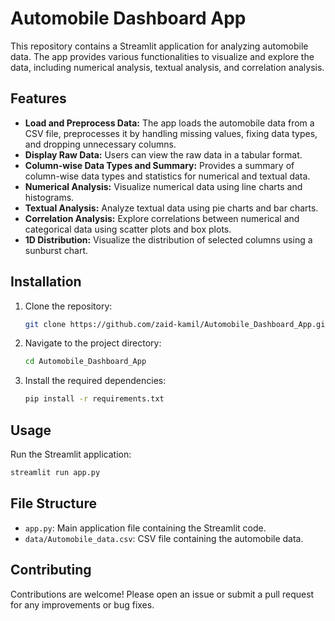 # Automobile Dashboard App

This repository contains a Streamlit application for analyzing automobile data. The app provides various functionalities to visualize and explore the data, including numerical analysis, textual analysis, and correlation analysis.

## Features

- **Load and Preprocess Data:** The app loads the automobile data from a CSV file, preprocesses it by handling missing values, fixing data types, and dropping unnecessary columns.
- **Display Raw Data:** Users can view the raw data in a tabular format.
- **Column-wise Data Types and Summary:** Provides a summary of column-wise data types and statistics for numerical and textual data.
- **Numerical Analysis:** Visualize numerical data using line charts and histograms.
- **Textual Analysis:** Analyze textual data using pie charts and bar charts.
- **Correlation Analysis:** Explore correlations between numerical and categorical data using scatter plots and box plots.
- **1D Distribution:** Visualize the distribution of selected columns using a sunburst chart.

## Installation

1. Clone the repository:
   ```bash
   git clone https://github.com/zaid-kamil/Automobile_Dashboard_App.git
   ```

2. Navigate to the project directory:
   ```bash
   cd Automobile_Dashboard_App
   ```

3. Install the required dependencies:
   ```bash
   pip install -r requirements.txt
   ```

## Usage

Run the Streamlit application:
```bash
streamlit run app.py
```

## File Structure

- `app.py`: Main application file containing the Streamlit code.
- `data/Automobile_data.csv`: CSV file containing the automobile data.

## Contributing

Contributions are welcome! Please open an issue or submit a pull request for any improvements or bug fixes.

